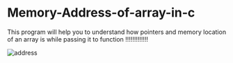 # Memory-Address-of-array-in-c
This program will help you to understand how pointers and memory location of an array is while passing it to function    !!!!!!!!!!!!!


![address](https://user-images.githubusercontent.com/73981465/216127838-7ccace88-d920-4bcc-b687-5bc85a797895.png)
